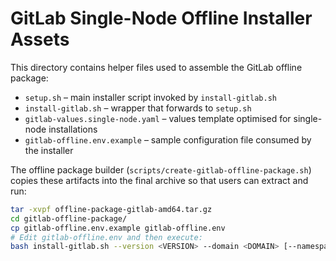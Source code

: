 # GitLab Single-Node Offline Installer Assets

This directory contains helper files used to assemble the GitLab offline package:

- `setup.sh` – main installer script invoked by `install-gitlab.sh`
- `install-gitlab.sh` – wrapper that forwards to `setup.sh`
- `gitlab-values.single-node.yaml` – values template optimised for single-node installations
- `gitlab-offline.env.example` – sample configuration file consumed by the installer

The offline package builder (`scripts/create-gitlab-offline-package.sh`) copies these
artifacts into the final archive so that users can extract and run:

```bash
tar -xvpf offline-package-gitlab-amd64.tar.gz
cd gitlab-offline-package/
cp gitlab-offline.env.example gitlab-offline.env
# Edit gitlab-offline.env and then execute:
bash install-gitlab.sh --version <VERSION> --domain <DOMAIN> [--namespace <NAMESPACE>]
```
